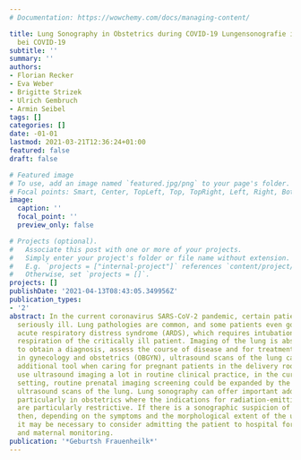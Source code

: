```yaml
---
# Documentation: https://wowchemy.com/docs/managing-content/

title: Lung Sonography in Obstetrics during COVID-19 Lungensonografie in der Geburtshilfe
  bei COVID-19
subtitle: ''
summary: ''
authors:
- Florian Recker
- Eva Weber
- Brigitte Strizek
- Ulrich Gembruch
- Armin Seibel
tags: []
categories: []
date: -01-01
lastmod: 2021-03-21T12:36:24+01:00
featured: false
draft: false

# Featured image
# To use, add an image named `featured.jpg/png` to your page's folder.
# Focal points: Smart, Center, TopLeft, Top, TopRight, Left, Right, BottomLeft, Bottom, BottomRight.
image:
  caption: ''
  focal_point: ''
  preview_only: false

# Projects (optional).
#   Associate this post with one or more of your projects.
#   Simply enter your project's folder or file name without extension.
#   E.g. `projects = ["internal-project"]` references `content/project/deep-learning/index.md`.
#   Otherwise, set `projects = []`.
projects: []
publishDate: '2021-04-13T08:43:05.349956Z'
publication_types:
- '2'
abstract: In the current coronavirus SARS‑CoV‑2 pandemic, certain patients are becoming
  seriously ill. Lung pathologies are common, and some patients even go on to develop
  acute respiratory distress syndrome (ARDS), which requires intubation and artificial
  respiration of the critically ill patient. Imaging of the lung is absolutely necessary
  to obtain a diagnosis, assess the course of disease and for treatment. Particularly
  in gynecology and obstetrics (OBGYN), ultrasound scans of the lung can be a useful
  additional tool when caring for pregnant patients in the delivery room. As obstetricians
  use ultrasound imaging a lot in routine clinical practice, in the current pandemic
  setting, routine prenatal imaging screening could be expanded by the addition of
  ultrasound scans of the lung. Lung sonography can offer important additional information,
  particularly in obstetrics where the indications for radiation-emitting imaging
  are particularly restrictive. If there is a sonographic suspicion of lung involvement,
  then, depending on the symptoms and the morphological extent of the ultrasound findings,
  it may be necessary to consider admitting the patient to hospital for close fetal
  and maternal monitoring.
publication: '*Geburtsh Frauenheilk*'
---
```

